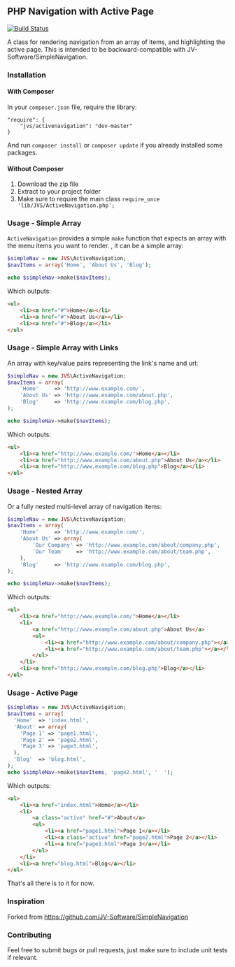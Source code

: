 ## PHP Navigation with Active Page

[![Build Status](https://travis-ci.org/JV-Software/SimpleNavigation.png?branch=master)](https://travis-ci.org/JV-Software/SimpleNavigation)

A class for rendering navigation from an array of items, and highlighting the active page.
This is intended to be backward-compatible with JV-Software/SimpleNavigation.

### Installation

#### With Composer

In your `composer.json` file, require the library:

```
"require": {
    "jvs/activenavigation": "dev-master"
}
```

And run `composer install` or `composer update` if you already installed some
packages.

#### Without Composer

1. Download the zip file
2. Extract to your project folder
3. Make sure to require the main class `require_once 'lib/JVS/ActiveNavigation.php';`

### Usage - Simple Array

`ActiveNavigation` provides a simple `make` function that expects an array with the menu items you want to render. , it can be a simple array:

```php
$simpleNav = new JVS\ActiveNavigation;
$navItems = array('Home', 'About Us', 'Blog');

echo $simpleNav->make($navItems);
```

Which outputs:

```html
<ul>
    <li><a href="#">Home</a></li>
    <li><a href="#">About Us</a></li>
    <li><a href="#">Blog</a></li>
</ul>
```

### Usage - Simple Array with Links

An array with key/value pairs representing the link's name and url:

```php
$simpleNav = new JVS\ActiveNavigation;
$navItems = array(
    'Home'     => 'http://www.example.com/',
    'About Us' => 'http://www.example.com/about.php',
    'Blog'     => 'http://www.example.com/blog.php',
);

echo $simpleNav->make($navItems);
```

Which outputs:

```html
<ul>
    <li><a href="http://www.example.com/">Home</a></li>
    <li><a href="http://www.example.com/about.php">About Us</a></li>
    <li><a href="http://www.example.com/blog.php">Blog</a></li>
</ul>
```

### Usage - Nested Array

Or a fully nested multi-level array of navigation items:

```php
$simpleNav = new JVS\ActiveNavigation;
$navItems = array(
    'Home'     => 'http://www.example.com/',
    'About Us' => array(
        'Our Company' => 'http://www.example.com/about/company.php',
        'Our Team'    => 'http://www.example.com/about/team.php',
    ),
    'Blog'     => 'http://www.example.com/blog.php',
);

echo $simpleNav->make($navItems);
```

Which outputs:

```html
<ul>
    <li><a href="http://www.example.com/">Home</a></li>
    <li>
        <a href="http://www.example.com/about.php">About Us</a>
        <ul>
            <li><a href="http://www.example.com/about/company.php"></a></li>
            <li><a href="http://www.example.com/about/team.php"></a></li>
        </ul>  
    </li>
    <li><a href="http://www.example.com/blog.php">Blog</a></li>
</ul>
```

### Usage - Active Page

```php
$simpleNav = new JVS\ActiveNavigation;
$navItems = array(
  'Home'  => 'index.html', 
  'About' => array(
    'Page 1' => 'page1.html', 
    'Page 2' => 'page2.html', 
    'Page 3' => 'page3.html', 
  ),
  'Blog'  => 'blog.html',
);
echo $simpleNav->make($navItems, 'page2.html', '  ');
```

Which outputs:

```html
<ul>
    <li><a href="index.html">Home</a></li>
    <li>
        <a class="active" href="#">About</a>
        <ul>
            <li><a href="page1.html">Page 1</a></li>
            <li><a class="active" href="page2.html">Page 2</a></li>
            <li><a href="page3.html">Page 3</a></li>
        </ul>  
    </li>
    <li><a href="blog.html">Blog</a></li>
</ul>
```

That's all there is to it for now.

### Inspiration

Forked from https://github.com/JV-Software/SimpleNavigation

### Contributing

Feel free to submit bugs or pull requests, just make sure to include unit tests if relevant.
